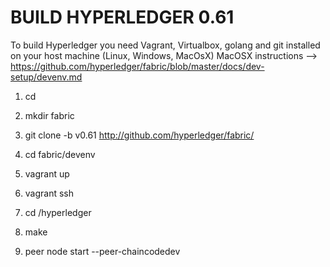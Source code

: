 

BUILD HYPERLEDGER 0.61
======================

To build Hyperledger you need Vagrant, Virtualbox, golang and git installed on your host machine (Linux, Windows, MacOsX)
MacOSX instructions --> https://github.com/hyperledger/fabric/blob/master/docs/dev-setup/devenv.md

1. cd

2. mkdir fabric

3. git clone -b v0.61 http://github.com/hyperledger/fabric/

4. cd fabric/devenv

5. vagrant up

6. vagrant ssh

7. cd /hyperledger

8. make

9. peer node start --peer-chaincodedev
